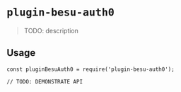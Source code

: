 # `plugin-besu-auth0`

> TODO: description

## Usage

```
const pluginBesuAuth0 = require('plugin-besu-auth0');

// TODO: DEMONSTRATE API
```
